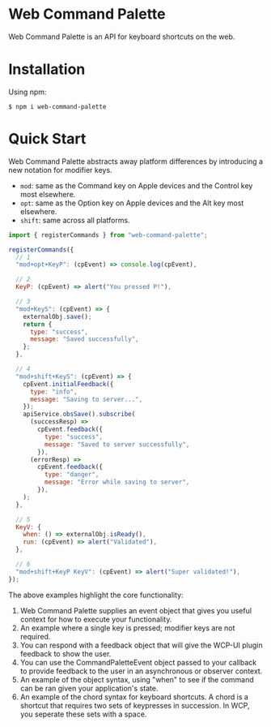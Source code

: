 # Web Command Palette

Web Command Palette is an API for keyboard shortcuts on the web.

# Installation

Using npm:

```shell
$ npm i web-command-palette
```

# Quick Start

Web Command Palette abstracts away platform differences by introducing a new notation for modifier keys.

- `mod`: same as the Command key on Apple devices and the Control key most elsewhere.
- `opt`: same as the Option key on Apple devices and the Alt key most elsewhere.
- `shift`: same across all platforms.

```javascript
import { registerCommands } from "web-command-palette";

registerCommands({
  // 1
  "mod+opt+KeyP": (cpEvent) => console.log(cpEvent),

  // 2
  KeyP: (cpEvent) => alert("You pressed P!"),

  // 3
  "mod+KeyS": (cpEvent) => {
    externalObj.save();
    return {
      type: "success",
      message: "Saved successfully",
    };
  },

  // 4
  "mod+shift+KeyS": (cpEvent) => {
    cpEvent.initialFeedback({
      type: "info",
      message: "Saving to server...",
    });
    apiService.obsSave().subscribe(
      (successResp) =>
        cpEvent.feedback({
          type: "success",
          message: "Saved to server successfully",
        }),
      (errorResp) =>
        cpEvent.feedback({
          type: "danger",
          message: "Error while saving to server",
        }),
    );
  },

  // 5
  KeyV: {
    when: () => externalObj.isReady(),
    run: (cpEvent) => alert("Validated"),
  },

  // 6
  "mod+shift+KeyP KeyV": (cpEvent) => alert("Super validated!"),
});
```

The above examples highlight the core functionality:

1. Web Command Palette supplies an event object that gives you useful context for how to execute your functionality.
2. An example where a single key is pressed; modifier keys are not required.
3. You can respond with a feedback object that will give the WCP-UI plugin feedback to show the user.
4. You can use the CommandPaletteEvent object passed to your callback to provide feedback to the user in an asynchronous or observer context.
5. An example of the object syntax, using "when" to see if the command can be ran given your application's state.
6. An example of the chord syntax for keyboard shortcuts. A chord is a shortcut that requires two sets of keypresses in succession. In WCP, you seperate these sets with a space.
